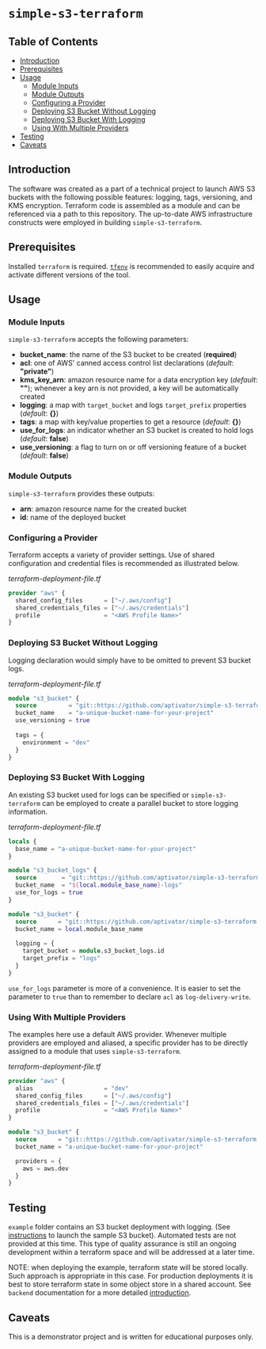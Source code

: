 # `simple-s3-terraform`

## Table of Contents

* [Introduction](#introduction)
* [Prerequisites](#prerequisites)
* [Usage](#usage)
  * [Module Inputs](#module-inputs)
  * [Module Outputs](#module-outputs)
  * [Configuring a Provider](#configuring-a-provider)
  * [Deploying S3 Bucket Without Logging](#deploying-s3-bucket-without-logging)
  * [Deploying S3 Bucket With Logging](#deploying-s3-bucket-with-logging)
  * [Using With Multiple Providers](#using-with-multiple-providers)
* [Testing](#testing)
* [Caveats](#caveats)

## Introduction

The software was created as a part of a technical project to launch AWS S3 buckets
with the following possible features: logging, tags, versioning, and KMS encryption.
Terraform code is assembled as a module and can be referenced via a path to this
repository.  The up-to-date AWS infrastructure constructs were employed in building
`simple-s3-terraform`.

## Prerequisites

Installed `terraform` is required.  [`tfenv`](https://github.com/tfutils/tfenv) is
recommended to easily acquire and activate different versions of the tool.

## Usage

### Module Inputs

`simple-s3-terraform` accepts the following parameters:

* **bucket_name**: the name of the S3 bucket to be created (**required**)
* **acl**: one of AWS' canned access control list declarations (*default*: **"private"**)
* **kms_key_arn**: amazon resource name for a data encryption key (*default*: **""**);
  whenever a key arn is not provided, a key will be automatically created
* **logging**: a map with `target_bucket` and logs `target_prefix` properties (*default*: **{}**)
* **tags**: a map with key/value properties to get a resource (*default*: **{}**)
* **use_for_logs**: an indicator whether an S3 bucket is created to hold logs (*default*: **false**)
* **use_versioning**: a flag to turn on or off versioning feature of a bucket (*default*: **false**)

### Module Outputs

`simple-s3-terraform` provides these outputs:

* **arn**: amazon resource name for the created bucket
* **id**: name of the deployed bucket

### Configuring a Provider

Terraform accepts a variety of provider settings.  Use of shared configuration
and credential files is recommended as illustrated below.

*terraform-deployment-file.tf*
```tf
provider "aws" {
  shared_config_files      = ["~/.aws/config"]
  shared_credentials_files = ["~/.aws/credentials"]
  profile                  = "<AWS Profile Name>"
}
``` 

### Deploying S3 Bucket Without Logging

Logging declaration would simply have to be omitted to prevent S3 bucket logs.

*terraform-deployment-file.tf*
```tf
module "s3_bucket" {
  source         = "git::https://github.com/aptivator/simple-s3-terraform.git//module"
  bucket_name    = "a-unique-bucket-name-for-your-project"
  use_versioning = true
  
  tags = {
    environment = "dev"
  }
}
```

### Deploying S3 Bucket With Logging

An existing S3 bucket used for logs can be specified or `simple-s3-terraform` can
be employed to create a parallel bucket to store logging information.

*terraform-deployment-file.tf*
```tf
locals {
  base_name = "a-unique-bucket-name-for-your-project"
}

module "s3_bucket_logs" {
  source       = "git::https://github.com/aptivator/simple-s3-terraform.git//module"
  bucket_name  = "${local.module_base_name}-logs"
  use_for_logs = true
}

module "s3_bucket" {
  source      = "git::https://github.com/aptivator/simple-s3-terraform.git//module"
  bucket_name = local.module_base_name
  
  logging = {
    target_bucket = module.s3_bucket_logs.id
    target_prefix = "logs"
  }
}
```

`use_for_logs` parameter is more of a convenience.  It is easier to set the parameter
to `true` than to remember to declare `acl` as `log-delivery-write`.

### Using With Multiple Providers 

The examples here use a default AWS provider.  Whenever multiple providers
are employed and aliased, a specific provider has to be directly assigned
to a module that uses `simple-s3-terraform`.

*terraform-deployment-file.tf*
```tf
provider "aws" {
  alias                    = "dev"
  shared_config_files      = ["~/.aws/config"]
  shared_credentials_files = ["~/.aws/credentials"]
  profile                  = "<AWS Profile Name>"
}

module "s3_bucket" {
  source      = "git::https://github.com/aptivator/simple-s3-terraform.git//module"
  bucket_name = "a-unique-bucket-name-for-your-project"

  providers = {
    aws = aws.dev
  }
}
```

## Testing

`example` folder contains an S3 bucket deployment with logging.  (See [instructions](./example/README.md)
to launch the sample S3 bucket).  Automated tests are not provided at this time.  This type
of quality assurance is still an ongoing development within a terraform space and will be
addressed at a later time.

NOTE: when deploying the example, terraform state will be stored locally.  Such approach
is appropriate in this case.  For production deployments it is best to store terraform
state in some object store in a shared account.  See `backend` documentation for a more
detailed [introduction](https://developer.hashicorp.com/terraform/language/settings/backends/s3).

## Caveats

This is a demonstrator project and is written for educational purposes only.
